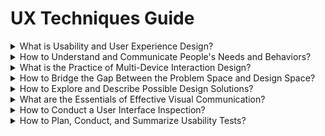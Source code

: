 # UX Techniques Guide

<div class="accordion">

<details>
  <summary>What is Usability and User Experience Design?</summary>

[Agile](ux-techniques-guide/01.what-is-usability-and-user-experience-design/agile-ux.md ':include')

[Bias](ux-techniques-guide/01.what-is-usability-and-user-experience-design/bias.md ':include')

[Design Ethics](ux-techniques-guide/01.what-is-usability-and-user-experience-design/design-ethics.md ':include')

[Hypothesis](ux-techniques-guide/01.what-is-usability-and-user-experience-design/hypothesis.md ':include')

[Problem Statements](ux-techniques-guide/03.what-is-the-practice-of-multidevice-interaction-design/problem-statements.md ':include')

[Scenario-based Design](ux-techniques-guide/01.what-is-usability-and-user-experience-design/scenario-based-design.md ':include')

[Usability](ux-techniques-guide/01.what-is-usability-and-user-experience-design/usability.md ':include')

[User Experience Design](ux-techniques-guide/01.what-is-usability-and-user-experience-design/user-experience-design.md ':include')

[User Interface Design ](ux-techniques-guide/01.what-is-usability-and-user-experience-design/user-interface-design.md ':include')

</details>

<details>
  <summary>How to Understand and Communicate People's Needs and Behaviors?</summary>

[Affinity Diagrams ](ux-techniques-guide/02.how-to-understand-and-communicate-peoples-needs-and-behaviors/affinity-diagrams.md ':include')

[Card Sorts](ux-techniques-guide/02.how-to-understand-and-communicate-peoples-needs-and-behaviors/card-sorts.md ':include')

[Contextual Inquiry](ux-techniques-guide/02.how-to-understand-and-communicate-peoples-needs-and-behaviors/contextual-inquiry.md ':include')

[Remote Contextual Inquiry](ux-techniques-guide/02.how-to-understand-and-communicate-peoples-needs-and-behaviors/contextual-inquiry-remote.md ':include')

[Diary Studies](ux-techniques-guide/02.how-to-understand-and-communicate-peoples-needs-and-behaviors/diary-studies.md ':include')

[Discovery Research](ux-techniques-guide/02.how-to-understand-and-communicate-peoples-needs-and-behaviors/discovery-research.md ':include')

[Empathy Maps](ux-techniques-guide/02.how-to-understand-and-communicate-peoples-needs-and-behaviors/empathy-maps.md ':include')

[Five Whys](ux-techniques-guide/02.how-to-understand-and-communicate-peoples-needs-and-behaviors/five-whys.md ':include')

[Interviews](ux-techniques-guide/02.how-to-understand-and-communicate-peoples-needs-and-behaviors/interviews.md ':include')

[Job Stories](ux-techniques-guide/02.how-to-understand-and-communicate-peoples-needs-and-behaviors/job-stories.md ':include')

[Personas](ux-techniques-guide/02.how-to-understand-and-communicate-peoples-needs-and-behaviors/personas.md ':include')

[Proto-Personas](ux-techniques-guide/02.how-to-understand-and-communicate-peoples-needs-and-behaviors/personas-proto.md ':include')

[Problem Framing](ux-techniques-guide/02.how-to-understand-and-communicate-peoples-needs-and-behaviors/problem-framing.md ':include')

[Story Maps](ux-techniques-guide/02.how-to-understand-and-communicate-peoples-needs-and-behaviors/story-maps.md ':include')

[Surveys](ux-techniques-guide/02.how-to-understand-and-communicate-peoples-needs-and-behaviors/surveys.md ':include')

[Task Analysis](ux-techniques-guide/02.how-to-understand-and-communicate-peoples-needs-and-behaviors/task-analysis.md ':include')

[User Profiles](ux-techniques-guide/02.how-to-understand-and-communicate-peoples-needs-and-behaviors/user-profiles.md ':include')

[User Research](ux-techniques-guide/02.how-to-understand-and-communicate-peoples-needs-and-behaviors/user-research.md ':include')

[Informal (Guerilla) User Research](ux-techniques-guide/02.how-to-understand-and-communicate-peoples-needs-and-behaviors/user-research-informal.md ':include')

[User Stories](ux-techniques-guide/02.how-to-understand-and-communicate-peoples-needs-and-behaviors/user-stories.md ':include')

</details>

<details>
  <summary>What is the Practice of Multi-Device Interaction Design? </summary>

[Content Inventories](ux-techniques-guide/03.what-is-the-practice-of-multidevice-interaction-design/content-inventories.md ':include')

[Content Prioritization](ux-techniques-guide/03.what-is-the-practice-of-multidevice-interaction-design/content-prioritization.md ':include')

[Designing for Touch](ux-techniques-guide/03.what-is-the-practice-of-multidevice-interaction-design/designing-for-touch.md ':include')

[Interaction Design](ux-techniques-guide/03.what-is-the-practice-of-multidevice-interaction-design/interaction-design.md ':include')

[Mobile and Multi-device Web Design](ux-techniques-guide/03.what-is-the-practice-of-multidevice-interaction-design/mobile-and-multidevice-web-design.md ':include')

[Responsive HTML Frameworks](ux-techniques-guide/03.what-is-the-practice-of-multidevice-interaction-design/responsive-html-frameworks.md ':include')

[Responsive Web Design](ux-techniques-guide/03.what-is-the-practice-of-multidevice-interaction-design/responsive-web-design.md ':include')

</details>

<details>
  <summary>How to Bridge the Gap Between the Problem Space and Design Space? </summary>

[Accessibility](ux-techniques-guide/04.how-to-bridge-the-gap-between-the-problem-space-and-design-space/accessibility.md ':include')

[Chatbots](ux-techniques-guide/04.how-to-bridge-the-gap-between-the-problem-space-and-design-space/chatbots.md ':include')

[Cognitive Psychology](ux-techniques-guide/04.how-to-bridge-the-gap-between-the-problem-space-and-design-space/cognitive-psychology.md ':include')

[Conceptual Models](ux-techniques-guide/04.how-to-bridge-the-gap-between-the-problem-space-and-design-space/conceptual-models.md ':include')

[Emotional Design](ux-techniques-guide/04.how-to-bridge-the-gap-between-the-problem-space-and-design-space/emotional-design.md ':include')

[Empty States](ux-techniques-guide/04.how-to-bridge-the-gap-between-the-problem-space-and-design-space/empty-states.md ':include')

[Form Design](ux-techniques-guide/04.how-to-bridge-the-gap-between-the-problem-space-and-design-space/form-design.md ':include')

[Handling Errors](ux-techniques-guide/04.how-to-bridge-the-gap-between-the-problem-space-and-design-space/handling-errors.md ':include')

[Inclusive Design](ux-techniques-guide/04.how-to-bridge-the-gap-between-the-problem-space-and-design-space/inclusive-design.md ':include')

[Information Architecture](ux-techniques-guide/04.how-to-bridge-the-gap-between-the-problem-space-and-design-space/information-architecture.md ':include')

[Machine Learning](ux-techniques-guide/04.how-to-bridge-the-gap-between-the-problem-space-and-design-space/machine-learning.md ':include')

[Natural User Interfaces](ux-techniques-guide/04.how-to-bridge-the-gap-between-the-problem-space-and-design-space/natural-user-interfaces.md ':include')

</details>

<details>
  <summary>How to Explore and Describe Possible Design Solutions?</summary>

[Brainstorming](ux-techniques-guide/05.how-to-explore-and-describe-possible-design-solutions/brainstorming.md ':include')

[Concept Maps](ux-techniques-guide/05.how-to-explore-and-describe-possible-design-solutions/concept-maps.md ':include')

[Conceptualizing Interaction](ux-techniques-guide/05.how-to-explore-and-describe-possible-design-solutions/conceptualizing-interaction.md ':include')

[Design Patterns](ux-techniques-guide/05.how-to-explore-and-describe-possible-design-solutions/design-patterns.md ':include')

[Design Systems](ux-techniques-guide/05.how-to-explore-and-describe-possible-design-solutions/design-systems.md ':include')

[Problem Reframing](ux-techniques-guide/05.how-to-explore-and-describe-possible-design-solutions/problem-reframing.md ':include')

[Process Flows](ux-techniques-guide/05.how-to-explore-and-describe-possible-design-solutions/process-flows.md ':include')

[Prototyping](ux-techniques-guide/05.how-to-explore-and-describe-possible-design-solutions/prototyping.md ':include')

[Scenarios](ux-techniques-guide/05.how-to-explore-and-describe-possible-design-solutions/scenarios.md ':include')

[Site Maps](ux-techniques-guide/05.how-to-explore-and-describe-possible-design-solutions/site-maps.md ':include')

[Sketching](ux-techniques-guide/05.how-to-explore-and-describe-possible-design-solutions/sketching.md ':include')

[Storyboards](ux-techniques-guide/05.how-to-explore-and-describe-possible-design-solutions/storyboards.md ':include')

[Wireflows](ux-techniques-guide/05.how-to-explore-and-describe-possible-design-solutions/wireflows.md ':include')

[Wireframes](ux-techniques-guide/05.how-to-explore-and-describe-possible-design-solutions/wireframes.md ':include')

</details>

<details>
  <summary>What are the Essentials of Effective Visual Communication?</summary>

[Color](ux-techniques-guide/06.what-are-the-essentials-of-visual-interface-design/color.md ':include')

[Color Tools](ux-techniques-guide/06.what-are-the-essentials-of-visual-interface-design/color-tools.md ':include')

[Grids](ux-techniques-guide/06.what-are-the-essentials-of-visual-interface-design/grids.md ':include')

[Hierarchy](ux-techniques-guide/06.what-are-the-essentials-of-visual-interface-design/hierarchy.md ':include')

[Icons](ux-techniques-guide/06.what-are-the-essentials-of-visual-interface-design/icons.md ':include')

[Interface Animation](ux-techniques-guide/06.what-are-the-essentials-of-visual-interface-design/interface-animation.md ':include')

[Layout](ux-techniques-guide/06.what-are-the-essentials-of-visual-interface-design/layout.md ':include')

[Terminology](ux-techniques-guide/06.what-are-the-essentials-of-visual-interface-design/terminology.md ':include')

[Typography](ux-techniques-guide/06.what-are-the-essentials-of-visual-interface-design/typography.md ':include')

[Visual Design Principles (CRAP)](ux-techniques-guide/06.what-are-the-essentials-of-visual-interface-design/visual-design-principles.md ':include')

[Visual Interface Design](ux-techniques-guide/06.what-are-the-essentials-of-visual-interface-design/visual-interface-design.md ':include')

</details>

<details>
  <summary>How to Conduct a User Interface Inspection? </summary>

[Cognitive Walkthrough](ux-techniques-guide/07.how-to-conduct-a-user-interface-inspection/cognitive-walkthroughs.md ':include')

[Heuristic Evaluations](ux-techniques-guide/07.how-to-conduct-a-user-interface-inspection/heuristic-evaluations.md ':include')

</details>

<details>
  <summary>How to Plan, Conduct, and Summarize Usability Tests?</summary>

[Rapid Iterative Testing and Evaluation (RITE) Method](ux-techniques-guide/08.how-to-plan-conduct-and-summarize-usability-tests/rapid-iterative-testing-and-evaluation-method.md ':include')

[Usability Test Reports](ux-techniques-guide/08.how-to-plan-conduct-and-summarize-usability-tests/usability-test-reports.md ':include')

[Usability Test Surveys](ux-techniques-guide/08.how-to-plan-conduct-and-summarize-usability-tests/usability-test-surveys.md ':include')

[Usability Test Tasks](ux-techniques-guide/08.how-to-plan-conduct-and-summarize-usability-tests/usability-test-tasks.md ':include')

[Usability Testing](ux-techniques-guide/08.how-to-plan-conduct-and-summarize-usability-tests/usability-testing-formal.md ':include')

[Informal (Guerilla) Usability Testing](ux-techniques-guide/08.how-to-plan-conduct-and-summarize-usability-tests/usability-testing-informal.md ':include')

[Remote Usability Testing](ux-techniques-guide/08.how-to-plan-conduct-and-summarize-usability-tests/usability-testing-remote.md ':include')

</details>

</div>
